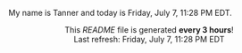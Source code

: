My name is Tanner and today is Friday, July 7, 11:28 PM EDT.

<p align="center">This <i>README</i> file is generated <b>every 3 hours</b>!</br>Last refresh: Friday, July 7, 11:28 PM EDT<br /></p>
